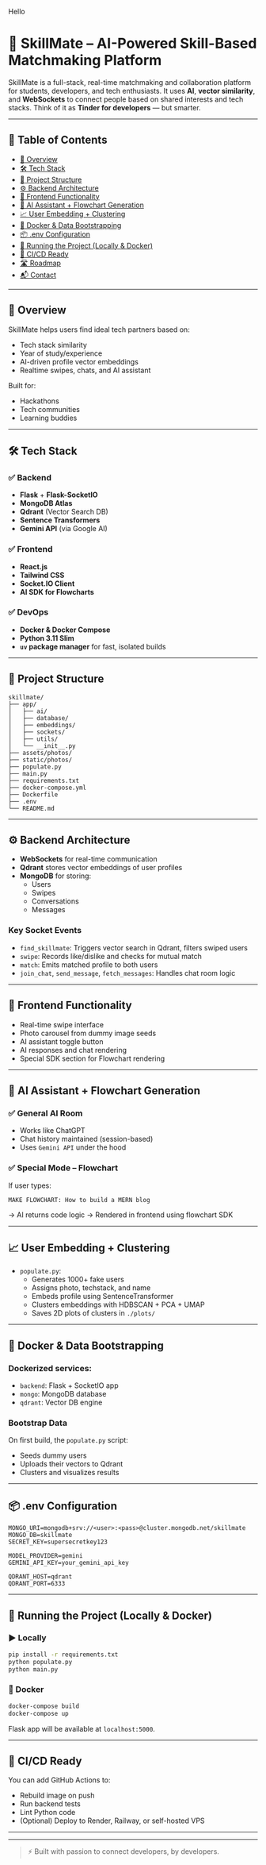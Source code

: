 Hello
# 🧠 SkillMate – AI-Powered Skill-Based Matchmaking Platform

SkillMate is a full-stack, real-time matchmaking and collaboration platform for students, developers, and tech enthusiasts. It uses **AI**, **vector similarity**, and **WebSockets** to connect people based on shared interests and tech stacks. Think of it as **Tinder for developers** — but smarter.

---

## 📌 Table of Contents

- [🔮 Overview](#-overview)
- [🛠 Tech Stack](#-tech-stack)
- [📂 Project Structure](#-project-structure)
- [⚙️ Backend Architecture](#-backend-architecture)
- [🎨 Frontend Functionality](#-frontend-functionality)
- [🤖 AI Assistant + Flowchart Generation](#-ai-assistant--flowchart-generation)
- [📈 User Embedding + Clustering](#-user-embedding--clustering)
- [🧪 Docker & Data Bootstrapping](#-docker--data-bootstrapping)
- [📦 .env Configuration](#-env-configuration)
- [🚀 Running the Project (Locally & Docker)](#-running-the-project-locally--docker)
- [🔧 CI/CD Ready](#-cicd-ready)
- [🛣 Roadmap](#-roadmap)
- [📬 Contact](#-contact)

---

## 🔮 Overview

SkillMate helps users find ideal tech partners based on:

- Tech stack similarity
- Year of study/experience
- AI-driven profile vector embeddings
- Realtime swipes, chats, and AI assistant

Built for:
- Hackathons
- Tech communities
- Learning buddies

---

## 🛠 Tech Stack

### ✅ Backend
- **Flask** + **Flask-SocketIO**
- **MongoDB Atlas**
- **Qdrant** (Vector Search DB)
- **Sentence Transformers**
- **Gemini API** (via Google AI)

### ✅ Frontend
- **React.js**
- **Tailwind CSS**
- **Socket.IO Client**
- **AI SDK for Flowcharts**

### ✅ DevOps
- **Docker & Docker Compose**
- **Python 3.11 Slim**
- **`uv` package manager** for fast, isolated builds

---

## 📂 Project Structure

```
skillmate/
├── app/
│   ├── ai/
│   ├── database/
│   ├── embeddings/
│   ├── sockets/
│   ├── utils/
│   └── __init__.py
├── assets/photos/
├── static/photos/
├── populate.py
├── main.py
├── requirements.txt
├── docker-compose.yml
├── Dockerfile
├── .env
└── README.md
```

---

## ⚙️ Backend Architecture

- **WebSockets** for real-time communication
- **Qdrant** stores vector embeddings of user profiles
- **MongoDB** for storing:
  - Users
  - Swipes
  - Conversations
  - Messages

### Key Socket Events

- `find_skillmate`: Triggers vector search in Qdrant, filters swiped users
- `swipe`: Records like/dislike and checks for mutual match
- `match`: Emits matched profile to both users
- `join_chat`, `send_message`, `fetch_messages`: Handles chat room logic

---

## 🎨 Frontend Functionality

- Real-time swipe interface
- Photo carousel from dummy image seeds
- AI assistant toggle button
- AI responses and chat rendering
- Special SDK section for Flowchart rendering

---

## 🤖 AI Assistant + Flowchart Generation

### ✅ General AI Room

- Works like ChatGPT
- Chat history maintained (session-based)
- Uses `Gemini API` under the hood

### ✅ Special Mode – Flowchart

If user types:

```
MAKE FLOWCHART: How to build a MERN blog
```

→ AI returns code logic → Rendered in frontend using flowchart SDK

---

## 📈 User Embedding + Clustering

- `populate.py`:
  - Generates 1000+ fake users
  - Assigns photo, techstack, and name
  - Embeds profile using SentenceTransformer
  - Clusters embeddings with HDBSCAN + PCA + UMAP
  - Saves 2D plots of clusters in `./plots/`

---

## 🧪 Docker & Data Bootstrapping

### Dockerized services:
- `backend`: Flask + SocketIO app
- `mongo`: MongoDB database
- `qdrant`: Vector DB engine

### Bootstrap Data

On first build, the `populate.py` script:
- Seeds dummy users
- Uploads their vectors to Qdrant
- Clusters and visualizes results

---

## 📦 .env Configuration

```env
MONGO_URI=mongodb+srv://<user>:<pass>@cluster.mongodb.net/skillmate
MONGO_DB=skillmate
SECRET_KEY=supersecretkey123

MODEL_PROVIDER=gemini
GEMINI_API_KEY=your_gemini_api_key

QDRANT_HOST=qdrant
QDRANT_PORT=6333
```

---

## 🚀 Running the Project (Locally & Docker)

### ▶️ Locally

```bash
pip install -r requirements.txt
python populate.py
python main.py
```

### 🐳 Docker

```bash
docker-compose build
docker-compose up
```

Flask app will be available at `localhost:5000`.

---

## 🔧 CI/CD Ready

You can add GitHub Actions to:

- Rebuild image on push
- Run backend tests
- Lint Python code
- (Optional) Deploy to Render, Railway, or self-hosted VPS

---

---


> ⚡ Built with passion to connect developers, by developers.
